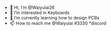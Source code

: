 - 👋 Hi, I’m @Waiyulai26
- 👀 I’m interested in Keyboards
- 🌱 I’m currently learning how to design PCBs
- 📫 How to reach me @Waiyulai #3330 *discord 

<!---
Waiyulai26/Waiyulai26 is a ✨ special ✨ repository because its `README.md` (this file) appears on your GitHub profile.
You can click the Preview link to take a look at your changes.
--->
